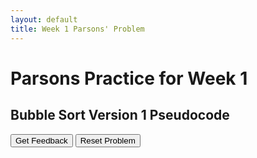 ```yaml
---
layout: default
title: Week 1 Parsons' Problem
---
```

# Parsons Practice for Week 1

## <a name="bubblev1"></a> Bubble Sort Version 1 Pseudocode

<div id="sortableTrash" class="sortable-code"></div> 
<div id="sortable" class="sortable-code"></div> 
<div style="clear:both;"></div> 
<p> 
    <input id="feedbackLink" value="Get Feedback" type="button" /> 
    <input id="newInstanceLink" value="Reset Problem" type="button" /> 
</p> 
<script type="text/javascript"> 
(function(){
  var initial = "1. n = length of array\n" +
    "For outer_index from 1 to n-1, do:\n" +
    "    For inner_index from 1 to n-1, do:\n" +
    "        first_number = array[inner_index - 1]\n" +
    "        second_number = array[inner_index]\n" +
    "        if first_number &gt; second_number, do:\n" +
    "            swap(first_number, second_number)";
  var parsonsPuzzle = new ParsonsWidget({
    "sortableId": "sortable",
    "max_wrong_lines": 10,
    "grader": ParsonsWidget._graders.LineBasedGrader,
    "exec_limit": 2500,
    "can_indent": true,
    "x_indent": 50,
    "lang": "en",
    "show_feedback": true
  });
  parsonsPuzzle.init(initial);
  parsonsPuzzle.shuffleLines();
  $("#newInstanceLink").click(function(event){ 
      event.preventDefault(); 
      parsonsPuzzle.shuffleLines(); 
  }); 
  $("#feedbackLink").click(function(event){ 
      event.preventDefault(); 
      parsonsPuzzle.getFeedback(); 
  }); 
})(); 
</script>
